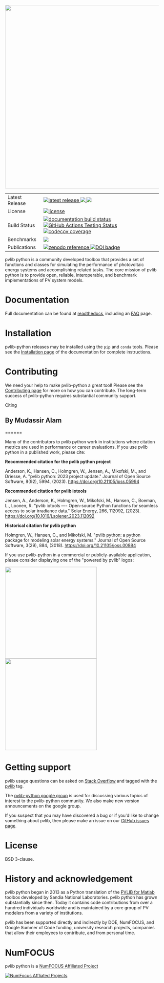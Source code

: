 <img src="docs/sphinx/source/_images/pvlib_logo_horiz.png" width="600">

<table>
<tr>
  <td>Latest Release</td>
  <td>
    <a href="https://pypi.org/project/pvlib/">
    <img src="https://img.shields.io/pypi/v/pvlib.svg" alt="latest release" />
    </a>
    <a href="https://anaconda.org/conda-forge/pvlib">
    <img src="https://anaconda.org/conda-forge/pvlib/badges/version.svg" />
    </a>
    <a href="https://anaconda.org/conda-forge/pvlib">
    <img src="https://anaconda.org/conda-forge/pvlib/badges/latest_release_date.svg" />
    </a>
</tr>
<tr>
  <td>License</td>
  <td>
    <a href="https://github.com/pvlib/pvlib-python/blob/main/LICENSE">
    <img src="https://img.shields.io/pypi/l/pvlib.svg" alt="license" />
    </a>
</td>
</tr>
<tr>
  <td>Build Status</td>
  <td>
    <a href="http://pvlib-python.readthedocs.org/en/stable/">
    <img src="https://readthedocs.org/projects/pvlib-python/badge/?version=stable" alt="documentation build status" />
    </a>
    <a href="https://github.com/pvlib/pvlib-python/actions/workflows/pytest.yml?query=branch%3Amain">
      <img src="https://github.com/pvlib/pvlib-python/actions/workflows/pytest.yml/badge.svg?branch=main" alt="GitHub Actions Testing Status" />
    </a>
    <a href="https://codecov.io/gh/pvlib/pvlib-python">
    <img src="https://codecov.io/gh/pvlib/pvlib-python/branch/main/graph/badge.svg" alt="codecov coverage" />
    </a>
  </td>
</tr>
<tr>
  <td>Benchmarks</td>
  <td>
    <a href="https://pvlib.github.io/pvlib-benchmarks/">
    <img src="https://img.shields.io/badge/benchmarks-asv-lightgrey" />
    </a>
  </td>
</tr>
<tr>
  <td>Publications</td>
  <td>
    <a href="https://doi.org/10.5281/zenodo.593284">
    <img src="https://zenodo.org/badge/DOI/10.5281/zenodo.593284.svg" alt="zenodo reference">
    </a>
    <a style="border-width:0" href="https://doi.org/10.21105/joss.05994">
    <img src="https://joss.theoj.org/papers/10.21105/joss.05994/status.svg" alt="DOI badge" >
    </a>
  </td>
</tr>
</table>


pvlib python is a community developed toolbox that provides a set of
functions and classes for simulating the performance of photovoltaic
energy systems and accomplishing related tasks.  The core mission of pvlib python is to provide open,
reliable, interoperable, and benchmark implementations of PV system models.


Documentation
=============

Full documentation can be found at [readthedocs](http://pvlib-python.readthedocs.io/en/stable/),
including an [FAQ](http://pvlib-python.readthedocs.io/en/stable/user_guide/faq.html) page.

Installation
============

pvlib-python releases may be installed using the ``pip`` and ``conda`` tools.
Please see the [Installation page](https://pvlib-python.readthedocs.io/en/stable/user_guide/installation.html) of the documentation for complete instructions.


Contributing
============

We need your help to make pvlib-python a great tool!
Please see the [Contributing page](https://pvlib-python.readthedocs.io/en/stable/contributing/index.html) for more on how you can contribute.
The long-term success of pvlib-python requires substantial community support.


Citing
## By Mudassir Alam
======

Many of the contributors to pvlib python work in institutions where
citation metrics are used in performance or career evaluations. If you
use pvlib python in a published work, please cite:

**Recommended citation for the pvlib python project**

  Anderson, K., Hansen, C., Holmgren, W., Jensen, A., Mikofski, M., and Driesse, A.
  "pvlib python: 2023 project update."
  Journal of Open Source Software, 8(92), 5994, (2023).
  https://doi.org/10.21105/joss.05994


**Recommended citation for pvlib iotools**

  Jensen, A., Anderson, K., Holmgren, W., Mikofski, M., Hansen, C., Boeman, L., Loonen, R.
  "pvlib iotools —- Open-source Python functions for seamless access to solar irradiance data."
  Solar Energy, 266, 112092, (2023).
  https://doi.org/10.1016/j.solener.2023.112092

**Historical citation for pvlib python**

  Holmgren, W., Hansen, C., and Mikofski, M.
  "pvlib python: a python package for modeling solar energy systems."
  Journal of Open Source Software, 3(29), 884, (2018).
  https://doi.org/10.21105/joss.00884

If you use pvlib-python in a commercial or publicly-available application, please
consider displaying one of the "powered by pvlib" logos:

<img src="docs/sphinx/source/_images/pvlib_powered_logo_vert.png" width="300"><img src="docs/sphinx/source/_images/pvlib_powered_logo_horiz.png" width="300">

Getting support
===============

pvlib usage questions can be asked on
[Stack Overflow](http://stackoverflow.com) and tagged with
the [pvlib](http://stackoverflow.com/questions/tagged/pvlib) tag.

The [pvlib-python google group](https://groups.google.com/forum/#!forum/pvlib-python)
is used for discussing various topics of interest to the pvlib-python
community. We also make new version announcements on the google group.

If you suspect that you may have discovered a bug or if you'd like to
change something about pvlib, then please make an issue on our
[GitHub issues page](https://github.com/pvlib/pvlib-python/issues).



License
=======

BSD 3-clause.


History and acknowledgement
===========================

pvlib python began in 2013 as a Python translation of the [PVLIB for Matlab](https://github.com/sandialabs/MATLAB_PV_LIB)
toolbox developed by Sandia National Laboratories. pvlib python has grown substantially since then.
Today it contains code contributions from over a hundred individuals worldwide
and is maintained by a core group of PV modelers from a variety of institutions.

pvlib has been supported directly and indirectly by DOE, NumFOCUS, and
Google Summer of Code funding, university research projects,
companies that allow their employees to contribute, and from personal time.


NumFOCUS
========

pvlib python is a [NumFOCUS Affiliated Project](https://numfocus.org/sponsored-projects/affiliated-projects)

[![NumFocus Affliated Projects](https://i0.wp.com/numfocus.org/wp-content/uploads/2019/06/AffiliatedProject.png)](https://numfocus.org/sponsored-projects/affiliated-projects)
